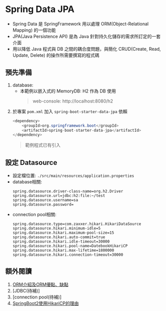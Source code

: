 # Spring Data JPA
- Spring Data 是 SpringFramework 用以處理 ORM(Object-Relational Mapping) 的一個功能
- JPA(Java Persistence API) 是為 Java 針對持久化儲存的需求所訂定的一套介面
- 用以降低 Java 程式與 DB 之間的耦合度問題，與簡化 CRUD(Create, Read, Update, Delete) 的操作所需要撰寫的程式碼

## 預先準備
1. database:
    - 本範例以嵌入式的 MemoryDB: H2 作為 DB 使用
        > web-console: http://localhost:8080/h2
2. 於專案 `pom.xml` 加入 `spring-boot-starter-data-jpa` 依賴
    ```java
    <dependency>
        <groupId>org.springframework.boot</groupId>
        <artifactId>spring-boot-starter-data-jpa</artifactId>
    </dependency>
    ```
    > 範例程式已有引入

## 設定 Datasource
- 設定檔位置: `./src/main/resources/application.properties`
- database相關:
    ```properties
    spring.datasource.driver-class-name=org.h2.Driver
    spring.datasource.url=jdbc:h2:file:~/test
    spring.datasource.username=sa
    spring.datasource.password=
    ```
- connection pool相關:
    ```properties
    spring.datasource.type=com.zaxxer.hikari.HikariDataSource
    spring.datasource.hikari.minimum-idle=5
    spring.datasource.hikari.maximum-pool-size=15
    spring.datasource.hikari.auto-commit=true
    spring.datasource.hikari.idle-timeout=30000
    spring.datasource.hikari.pool-name=DatebookHikariCP
    spring.datasource.hikari.max-lifetime=1800000
    spring.datasource.hikari.connection-timeout=30000
    ```

##

## 額外閱讀
1. [ORM介紹及ORM優點、缺點](http://www.cnblogs.com/xiaowuzi/p/3485302.html)
2. [JDBC(待補)]
3. [connection pool(待補)]
4. [SpringBoot2使用HikariCP的理由](http://blog.didispace.com/Springboot-2-0-HikariCP-default-reason/)
